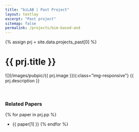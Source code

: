 ```yaml
---
title: "biLAB | Past Project"
layout: textlay
excerpt: "Past project"
sitemap: false
permalink: /projects/bim-based-and
---
```


{% assign prj = site.data.projects_past[0] %}
# {{ prj.title }}
![](/images/pubpic/{{ prj.image }}){:class="img-responsive"}
{{ prj.description }}  
<br><br>

### Related Papers
{% for paper in prj.pp %}
* {{ paper[1] }}
{% endfor %}
<br>